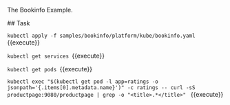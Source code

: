 The Bookinfo Example.

## Task

`kubectl apply -f samples/bookinfo/platform/kube/bookinfo.yaml ` {{execute}}

`kubectl get services `{{execute}}

`kubectl get pods `{{execute}}

`kubectl exec "$(kubectl get pod -l app=ratings -o jsonpath='{.items[0].metadata.name}')" -c ratings -- curl -sS productpage:9080/productpage | grep -o "<title>.*</title>" ` {{execute}}

